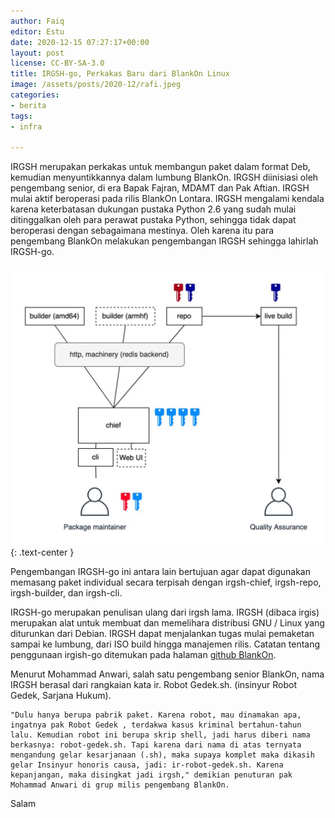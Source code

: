 ```yaml
---
author: Faiq
editor: Estu
date: 2020-12-15 07:27:17+00:00
layout: post
license: CC-BY-SA-3.0
title: IRGSH-go, Perkakas Baru dari BlankOn Linux
image: /assets/posts/2020-12/rafi.jpeg
categories:
- berita
tags:
- infra

---
```


IRGSH merupakan perkakas untuk membangun paket dalam format Deb, kemudian menyuntikkannya dalam lumbung BlankOn. IRGSH diinisiasi oleh pengembang senior, di era Bapak Fajran, MDAMT dan Pak Aftian. IRGSH mulai aktif beroperasi pada rilis BlankOn Lontara. IRGSH mengalami kendala karena keterbatasan dukungan pustaka Python 2.6 yang sudah mulai ditinggalkan oleh para perawat pustaka Python, sehingga tidak dapat beroperasi dengan sebagaimana mestinya. Oleh karena itu para pengembang BlankOn melakukan pengembangan IRGSH sehingga lahirlah IRGSH-go.

![Siklus kerja irgsh](/assets/posts/2020-12/irgsh-flow.png){: .text-center }

Pengembangan IRGSH-go ini antara lain bertujuan agar dapat digunakan memasang paket individual secara terpisah dengan irgsh-chief, irgsh-repo, irgsh-builder, dan irgsh-cli.

IRGSH-go merupakan penulisan ulang dari irgsh lama. IRGSH (dibaca irgis) merupakan alat untuk membuat dan memelihara distribusi GNU / Linux yang diturunkan dari Debian. IRGSH dapat menjalankan tugas mulai pemaketan sampai ke lumbung, dari ISO build hingga manajemen rilis. Catatan tentang penggunaan irgish-go ditemukan pada halaman [github BlankOn](https://github.com/BlankOn/irgsh-go/).

Menurut Mohammad Anwari, salah satu pengembang senior BlankOn, nama IRGSH berasal dari rangkaian kata ir. Robot Gedek.sh. (insinyur Robot Gedek, Sarjana Hukum).

    "Dulu hanya berupa pabrik paket. Karena robot, mau dinamakan apa, ingatnya pak Robot Gedek , terdakwa kasus kriminal bertahun-tahun lalu. Kemudian robot ini berupa skrip shell, jadi harus diberi nama berkasnya: robot-gedek.sh. Tapi karena dari nama di atas ternyata mengandung gelar kesarjanaan (.sh), maka supaya komplet maka dikasih gelar Insinyur honoris causa, jadi: ir-robot-gedek.sh. Karena kepanjangan, maka disingkat jadi irgsh," demikian penuturan pak Mohammad Anwari di grup milis pengembang BlankOn.

Salam
